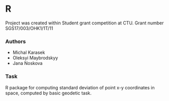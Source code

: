 # R

Project was created within Student grant competition at CTU. Grant number SGS17/003/OHK1/1T/11

### Authors

* Michal Karasek
* Oleksyi Maybrodskyy
* Jana Noskova

### Task

R package for computing standard deviation of point x-y coordinates  in space, computed by basic geodetic task. 
